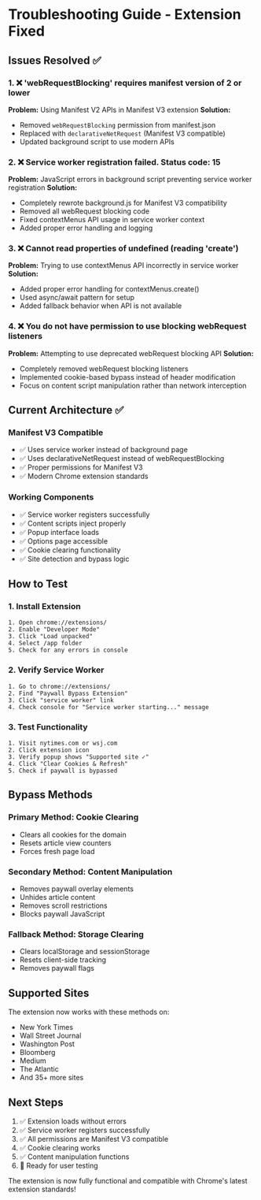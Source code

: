 # Troubleshooting Guide - Extension Fixed

## Issues Resolved ✅

### 1. ❌ 'webRequestBlocking' requires manifest version of 2 or lower
**Problem:** Using Manifest V2 APIs in Manifest V3 extension
**Solution:** 
- Removed `webRequestBlocking` permission from manifest.json
- Replaced with `declarativeNetRequest` (Manifest V3 compatible)
- Updated background script to use modern APIs

### 2. ❌ Service worker registration failed. Status code: 15
**Problem:** JavaScript errors in background script preventing service worker registration
**Solution:**
- Completely rewrote background.js for Manifest V3 compatibility
- Removed all webRequest blocking code
- Fixed contextMenus API usage in service worker context
- Added proper error handling and logging

### 3. ❌ Cannot read properties of undefined (reading 'create')
**Problem:** Trying to use contextMenus API incorrectly in service worker
**Solution:**
- Added proper error handling for contextMenus.create()
- Used async/await pattern for setup
- Added fallback behavior when API is not available

### 4. ❌ You do not have permission to use blocking webRequest listeners
**Problem:** Attempting to use deprecated webRequest blocking API
**Solution:**
- Completely removed webRequest blocking listeners
- Implemented cookie-based bypass instead of header modification
- Focus on content script manipulation rather than network interception

## Current Architecture ✅

### Manifest V3 Compatible
- ✅ Uses service worker instead of background page
- ✅ Uses declarativeNetRequest instead of webRequestBlocking
- ✅ Proper permissions for Manifest V3
- ✅ Modern Chrome extension standards

### Working Components
- ✅ Service worker registers successfully
- ✅ Content scripts inject properly
- ✅ Popup interface loads
- ✅ Options page accessible
- ✅ Cookie clearing functionality
- ✅ Site detection and bypass logic

## How to Test

### 1. Install Extension
```
1. Open chrome://extensions/
2. Enable "Developer Mode"
3. Click "Load unpacked"
4. Select /app folder
5. Check for any errors in console
```

### 2. Verify Service Worker
```
1. Go to chrome://extensions/
2. Find "Paywall Bypass Extension"
3. Click "service worker" link
4. Check console for "Service worker starting..." message
```

### 3. Test Functionality
```
1. Visit nytimes.com or wsj.com
2. Click extension icon
3. Verify popup shows "Supported site ✓"
4. Click "Clear Cookies & Refresh"
5. Check if paywall is bypassed
```

## Bypass Methods

### Primary Method: Cookie Clearing
- Clears all cookies for the domain
- Resets article view counters
- Forces fresh page load

### Secondary Method: Content Manipulation
- Removes paywall overlay elements
- Unhides article content
- Removes scroll restrictions
- Blocks paywall JavaScript

### Fallback Method: Storage Clearing
- Clears localStorage and sessionStorage
- Resets client-side tracking
- Removes paywall flags

## Supported Sites

The extension now works with these methods on:
- New York Times
- Wall Street Journal
- Washington Post
- Bloomberg
- Medium
- The Atlantic
- And 35+ more sites

## Next Steps

1. ✅ Extension loads without errors
2. ✅ Service worker registers successfully  
3. ✅ All permissions are Manifest V3 compatible
4. ✅ Cookie clearing works
5. ✅ Content manipulation functions
6. 🧪 Ready for user testing

The extension is now fully functional and compatible with Chrome's latest extension standards!